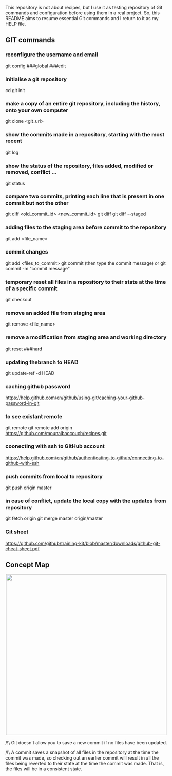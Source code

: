 This repository is not about recipes, but I use it as testing repository of Git commands and configuration before using them in a real project. So, this README aims to resume essential Git commands and I return to it as my HELP file.

## GIT commands ##

### reconfigure the username and email ###
git config ###global ###edit

### initialise a git repository ###
 cd <repository>
 git init

 ### make a copy of an entire git repository, including the history, onto your own computer ###
 git clone <git_url>

 ### show the commits made in a repository, starting with the most recent ###
 git log 

### show the status of the repository, files added, modified or removed, conflict ... ###
 git status

 ### compare two commits, printing each line that is present in one commit but not the other ###
 git diff <old_commit_id> <new_commit_id>
 git diff
 git diff --staged

### adding files to the staging area before commit to the repository ###
 git add <file_name>

### commit changes ###
 git add <files_to_commit>
 git commit (then type the commit message)
 or
 git commit -m "commit message"

 ### temporary reset all files in a repository to their state at the time of a specific commit ###
 git checkout

### remove an added file from staging area ###
 git remove <file_name>

### remove a modification from staging area and working directory ###
 git reset ###hard

### updating thebranch to HEAD ###
 git update-ref -d HEAD

### caching github password ###
 https://help.github.com/en/github/using-git/caching-your-github-password-in-git

### to see existant remote ###
 git remote
 git remote add origin https://github.com/mounalbaccouch/recipes.git

### coonecting with ssh to GitHub account ###
 https://help.github.com/en/github/authenticating-to-github/connecting-to-github-with-ssh


### push commits from local to repository ###
 git push origin master

### in case of conflict, update the local copy with the updates from repository ###
 git fetch origin
 git merge master origin/master

### Git sheet ###
 https://github.com/github/training-kit/blob/master/downloads/github-git-cheat-sheet.pdf

## Concept Map ##
<p align="center">
<img src="figures/concept-map.jpeg" width="500"/>
</p>

 /!\ Git doesn't allow you to save a new commit if no files have been updated.

 /!\ A commit saves a snapshot of all files in the repository at the time the commit was made, so checking out an earlier commit will result in all the files being reverted to their state at the time the commit was made. That is, the files will be in a consistent state.
 


